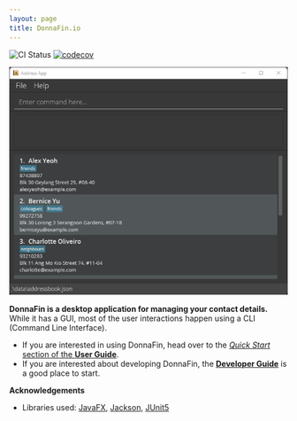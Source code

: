 ```yaml
---
layout: page
title: DonnaFin.io
---
```


![CI Status](https://github.com/AY2122S1-CS2103T-W16-1/tp/actions/workflows/runAllChecks.yml/badge.svg)
[![codecov](https://codecov.io/gh/AY2122S1-CS2103T-W16-1/tp/branch/master/graph/badge.svg?token=TI96BI7OBN)](https://codecov.io/gh/AY2122S1-CS2103T-W16-1/tp)

![Ui](images/Ui.png)

**DonnaFin is a desktop application for managing your contact details.** While it has a GUI, most of the user interactions happen using a CLI (Command Line Interface).

* If you are interested in using DonnaFin, head over to the [_Quick Start_ section of the **User Guide**](UserGuide.html#quick-start).
* If you are interested about developing DonnaFin, the [**Developer Guide**](DeveloperGuide.html) is a good place to start.


**Acknowledgements**

* Libraries used: [JavaFX](https://openjfx.io/), [Jackson](https://github.com/FasterXML/jackson), [JUnit5](https://github.com/junit-team/junit5)

